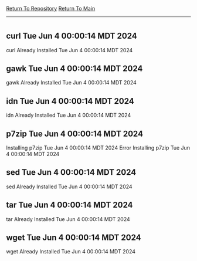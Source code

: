 [Return To Repository](https://github.com/DigitalWarrior/piholeparser/)
[Return To Main](https://github.com/DigitalWarrior/piholeparser/blob/master/RecentRunLogs/Mainlog.md)
____________________________________
# 
## curl Tue Jun  4 00:00:14 MDT 2024
curl Already Installed Tue Jun  4 00:00:14 MDT 2024
## gawk Tue Jun  4 00:00:14 MDT 2024
gawk Already Installed Tue Jun  4 00:00:14 MDT 2024
## idn Tue Jun  4 00:00:14 MDT 2024
idn Already Installed Tue Jun  4 00:00:14 MDT 2024
## p7zip Tue Jun  4 00:00:14 MDT 2024
Installing p7zip Tue Jun  4 00:00:14 MDT 2024
Error Installing p7zip Tue Jun  4 00:00:14 MDT 2024
## sed Tue Jun  4 00:00:14 MDT 2024
sed Already Installed Tue Jun  4 00:00:14 MDT 2024
## tar Tue Jun  4 00:00:14 MDT 2024
tar Already Installed Tue Jun  4 00:00:14 MDT 2024
## wget Tue Jun  4 00:00:14 MDT 2024
wget Already Installed Tue Jun  4 00:00:14 MDT 2024
